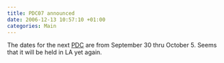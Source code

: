 ```yaml
---
title: PDC07 announced
date: 2006-12-13 10:57:10 +01:00
categories: Main
---
```

<P>The dates for the next <A href="http://msdn.microsoft.com/events/pdc/">PDC</A> are from September 30 thru October 5. Seems that it will be held in LA yet again.</P>
